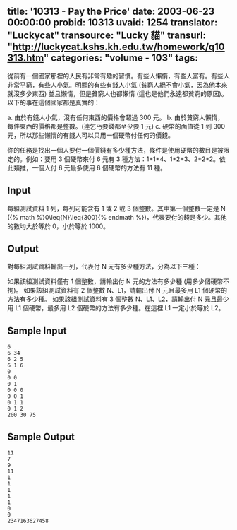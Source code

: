 title: '10313 - Pay the Price'
date: 2003-06-23 00:00:00
probid: 10313
uvaid: 1254
translator: "Luckycat"
transource: "Lucky 貓"
transurl: "http://luckycat.kshs.kh.edu.tw/homework/q10313.htm"
categories: "volume - 103"
tags:
---

從前有一個國家那裡的人民有非常有趣的習慣。有些人懶惰，有些人富有。有些人非常平窮，有些人小氣。明顯的有些有錢人小氣 (貧窮人絕不會小氣，因為他本來就沒多少東西) 並且懶惰，但是貧窮人也都懶惰 (這也是他們永遠都貧窮的原因)。以下的事在這個國家都是真實的：

a. 由於有錢人小氣，沒有任何東西的價格會超過 300 元。
b. 由於貧窮人懶惰，每件東西的價格都是整數。(連乞丐要錢都至少要 1 元)
c. 硬幣的面值從 1 到 300 元，所以那些懶惰的有錢人可以只用一個硬幣付任何的價錢。

你的任務是找出一個人要付一個價錢有多少種方法，條件是使用硬幣的數目是被限定的。例如：要用 3 個硬幣來付 6 元有 3 種方法：1+1+4、1+2+3、2+2+2。依此類推，一個人付 6 元最多使用 6 個硬幣的方法有 11 種。

## Input ##

每組測試資料 1 列，每列可能含有 1 或 2 或 3 個整數。其中第一個整數一定是 N ({% math %}0\leq{N}\leq{300}{% endmath %})，代表要付的錢是多少。其他的數均大於等於 0，小於等於 1000。

## Output ##

對每組測試資料輸出一列，代表付 N 元有多少種方法，分為以下三種：

如果該組測試資料僅有 1 個整數，請輸出付 N 元的方法有多少種 (用多少個硬幣不拘)。
如果該組測試資料有 2 個整數 N、L1，請輸出付 N 元且最多用 L1 個硬幣的方法有多少種。
如果該組測試資料有 3 個整數 N、L1、L2，請輸出付 N 元且最少用 L1 個硬幣，最多用 L2 個硬幣的方法有多少種。在這裡 L1 一定小於等於 L2。

## Sample Input ##

	6
	6 34
	6 2 5
	6 1 6
	0 
	0 0 
	0 1 
	0 0 0 
	0 0 1 
	0 1 1 
	0 1 2 
	200 30 75 

## Sample Output ##

	11
	7
	9
	11
	1
	1
	1
	1
	1
	0
	0
	2347163627458